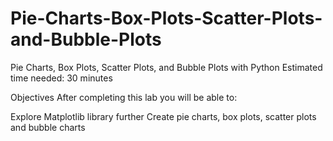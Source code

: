 # Pie-Charts-Box-Plots-Scatter-Plots-and-Bubble-Plots
Pie Charts, Box Plots, Scatter Plots, and Bubble Plots with Python
Estimated time needed: 30 minutes

Objectives
After completing this lab you will be able to:

Explore Matplotlib library further
Create pie charts, box plots, scatter plots and bubble charts
